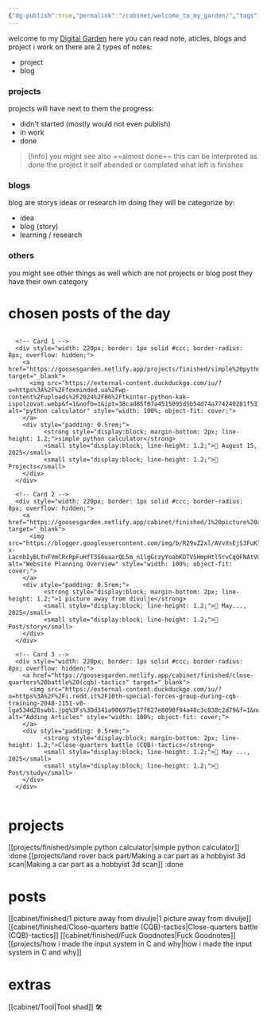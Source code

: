 ```yaml
---
{"dg-publish":true,"permalink":"/cabinet/welcome_to_my_garden/","tags":["gardenEntry"]}
---
```


welcome to my [Digital Garden](https://goosesgarden.netlify.app)
here you can read note, aticles, blogs and project i work on
there are 2 types of notes:
- project 
- blog
### projects
projects will have next to them the progress:
- didn't started (mostly would not even publish)
- in work 
- done
>[!info]
>you might see also ==almost done== this can be interpreted as done
>the project it self abended or completed what left is finishes

### blogs
blog are storys ideas or research im doing
they will be categorize by:
- idea
- blog (story)
- learning / research
### others
you might see other things as well which are not projects or blog post
they have their own category
# chosen posts of the day
<div style="display: flex; flex-wrap: wrap; gap: 1rem;">
	
	  <!-- Card 1 -->
	  <div style="width: 220px; border: 1px solid #ccc; border-radius: 8px; overflow: hidden;">
	    <a href="https://goosesgarden.netlify.app/projects/finished/simple%20python%20calculator" target="_blank">
	      <img src="https://external-content.duckduckgo.com/iu/?u=https%3A%2F%2Ffoxminded.ua%2Fwp-content%2Fuploads%2F2024%2F06%2Ftkinter-python-kak-ispolzovat.webp&f=1&nofb=1&ipt=38cad85f07a4515095d5b54d74a774240281f5319a36b656e45e424c5b120d7f" alt="python calculator" style="width: 100%; object-fit: cover;">
	    </a>
	    <div style="padding: 0.5rem;">
			  <strong style="display:block; margin-bottom: 2px; line-height: 1.2;">simple python calculator</strong>
			  <small style="display:block; line-height: 1.2;">📅 August 15, 2025</small>
			  <small style="display:block; line-height: 1.2;">📂 Projects</small>
		</div>
	  </div>
	
	  <!-- Card 2 -->
	  <div style="width: 220px; border: 1px solid #ccc; border-radius: 8px; overflow: hidden;">
	    <a href="https://goosesgarden.netlify.app/cabinet/finished/1%20picture%20away%20from%20divulje" target="_blank">
	      <img src="https://blogger.googleusercontent.com/img/b/R29vZ2xl/AVvXsEjS3FuKlgRNFmYBC-x-LacnbIyBLfnFVmCRcRpFuHfT3S6uaarQL5m_n1lgGczyYoabKDTVSHmpHtl5rvCqQFNAtVo0NUwM0YBZjnrWEM03NML7gYYbvBsKrMfWUiNei7IKyWfub2BReu0/s640/57163_401921500_MiG21UMD.jpg" alt="Website Planning Overview" style="width: 100%; object-fit: cover;">
	    </a>
	    <div style="padding: 0.5rem;">
			  <strong style="display:block; margin-bottom: 2px; line-height: 1.2;">1 picture away from divulje</strong>
			  <small style="display:block; line-height: 1.2;">📅 May..., 2025</small>
			  <small style="display:block; line-height: 1.2;">📂 Post/story</small>
		</div>
	  </div>
	
	  <!-- Card 3 -->
	  <div style="width: 220px; border: 1px solid #ccc; border-radius: 8px; overflow: hidden;">
	    <a href="https://goosesgarden.netlify.app/cabinet/finished/close-quarters%20battle%20(cqb)-tactics" target="_blank">
	      <img src="https://external-content.duckduckgo.com/iu/?u=https%3A%2F%2Fi.redd.it%2F10th-special-forces-group-during-cqb-training-2048-1151-v0-lga534d28swb1.jpg%3Fs%3Dd341a906975e17f627e8098f94a48c3c838c2d79&f=1&nofb=1&ipt=c36af6b50216b9569b26253d76ec9138ab5fcec577bf0832d0051f704fc7e4bf" alt="Adding Articles" style="width: 100%; object-fit: cover;">
	    </a>
	    <div style="padding: 0.5rem;">
			  <strong style="display:block; margin-bottom: 2px; line-height: 1.2;">Close-quarters battle (CQB)-tactics</strong>
			  <small style="display:block; line-height: 1.2;">📅 May ..., 2025</small>
			  <small style="display:block; line-height: 1.2;">📂 Post/study</small>
		</div>
	  </div>
</div>

# projects
[[projects/finished/simple python calculator\|simple python calculator]] :done
[[projects/land rover back part/Making a car part as a hobbyist 3d scan\|Making a car part as a hobbyist 3d scan]] :done
# posts
[[cabinet/finished/1 picture away from divulje\|1 picture away from divulje]]
[[cabinet/finished/Close-quarters battle (CQB)-tactics\|Close-quarters battle (CQB)-tactics]]
[[cabinet/finished/Fuck Goodnotes\|Fuck Goodnotes]]
[[projects/how i made the input system in C and why\|how i made the input system in C and why]]

# extras
[[cabinet/Tool\|Tool shad]] 🛠️